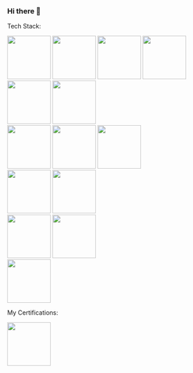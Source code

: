 ### Hi there 👋

Tech Stack:
<div style="">
   <img src="https://cdn.jsdelivr.net/gh/devicons/devicon/icons/javascript/javascript-original.svg" style="width:100px"/>
   <img src="https://cdn.jsdelivr.net/gh/devicons/devicon/icons/nodejs/nodejs-original.svg" style="width:100px;"/>
   <img src="https://cdn.jsdelivr.net/gh/devicons/devicon/icons/react/react-original-wordmark.svg" style="width:100px;"/>
   <img src="https://cdn.jsdelivr.net/gh/devicons/devicon/icons/angularjs/angularjs-original.svg" style="width:100px;"/>   
   <img src="https://cdn.jsdelivr.net/gh/devicons/devicon/icons/typescript/typescript-original.svg" style="width:100px;"/>
   <img src="https://cdn.jsdelivr.net/gh/devicons/devicon/icons/rust/rust-plain.svg" style="width:100px;"/>
</div>
<div>
   <img src="https://cdn.jsdelivr.net/gh/devicons/devicon/icons/mysql/mysql-original-wordmark.svg" style="width:100px;"/>
   <img src="https://cdn.jsdelivr.net/gh/devicons/devicon/icons/mongodb/mongodb-original-wordmark.svg" style="width:100px;"/>
   <img src="https://cdn.jsdelivr.net/gh/devicons/devicon/icons/microsoftsqlserver/microsoftsqlserver-plain-wordmark.svg" style="width:100px;"/>
</div>
<div>
   <img src="https://cdn.jsdelivr.net/gh/devicons/devicon/icons/tailwindcss/tailwindcss-original-wordmark.svg" style="width:100px;"/>
   <img src="https://cdn.jsdelivr.net/gh/devicons/devicon/icons/bootstrap/bootstrap-original-wordmark.svg" style="width:100px;"/>
          
</div>
<div>
     <img src="https://cdn.jsdelivr.net/gh/devicons/devicon/icons/docker/docker-original-wordmark.svg" style="width:100px;"/>
     <img src="https://cdn.jsdelivr.net/gh/devicons/devicon/icons/jenkins/jenkins-original.svg" style="width:100px;"/>  
</div>
<div>
    <img src="https://cdn.jsdelivr.net/gh/devicons/devicon/icons/amazonwebservices/amazonwebservices-original-wordmark.svg" style="width:100px;" />
</div>

My Certifications:
<div style="">
  <a href="https://www.credly.com/badges/da33e880-332b-4952-b983-f07834b9d06e?source=linked_in_profile">
    <img src="https://images.credly.com/size/340x340/images/8ee45313-716a-4142-a9da-30adaaea0c12/Training_Badges_Master_Node-AppDev.png" style="width:100px;">
  </a>
</div>
<!--
**altug0/altug0** is a ✨ _special_ ✨ repository because its `README.md` (this file) appears on your GitHub profile.

Here are some ideas to get you started:

- 🔭 I’m currently working on ...
- 🌱 I’m currently learning ...
- 👯 I’m looking to collaborate on ...
- 🤔 I’m looking for help with ...
- 💬 Ask me about ...
- 📫 How to reach me: ...
- 😄 Pronouns: ...
- ⚡ Fun fact: ...
-->
